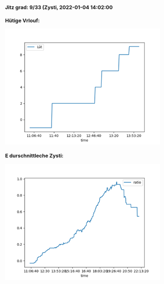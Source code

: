 ### Jitz grad: 9/33 (Zysti, 2022-01-04 14:02:00

### Hütige Vrlouf:
![Graph](Today.png)

### E durschnittleche Zysti:
![Graph](Zysti.png)